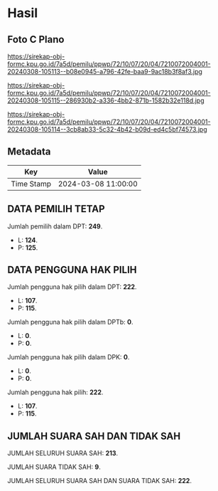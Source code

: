 # Hasil

## Foto C Plano

https://sirekap-obj-formc.kpu.go.id/7a5d/pemilu/ppwp/72/10/07/20/04/7210072004001-20240308-105113--b08e0945-a796-42fe-baa9-9ac18b3f8af3.jpg

https://sirekap-obj-formc.kpu.go.id/7a5d/pemilu/ppwp/72/10/07/20/04/7210072004001-20240308-105115--286930b2-a336-4bb2-871b-1582b32e118d.jpg

https://sirekap-obj-formc.kpu.go.id/7a5d/pemilu/ppwp/72/10/07/20/04/7210072004001-20240308-105114--3cb8ab33-5c32-4b42-b09d-ed4c5bf74573.jpg


## Metadata

| Key        | Value               |
| ---------- | ------------------- |
| Time Stamp | 2024-03-08 11:00:00 |


## DATA PEMILIH TETAP

Jumlah pemilih dalam DPT: **249**.
 * L: **124**.
 * P: **125**.

## DATA PENGGUNA HAK PILIH

Jumlah pengguna hak pilih dalam DPT: **222**.
 * L: **107**.
 * P: **115**.

Jumlah pengguna hak pilih dalam DPTb: **0**.
 * L: **0**.
 * P: **0**.

Jumlah pengguna hak pilih dalam DPK: **0**.
 * L: **0**.
 * P: **0**.

Jumlah pengguna hak pilih: **222**.
 * L: **107**.
 * P: **115**.

## JUMLAH SUARA SAH DAN TIDAK SAH

JUMLAH SELURUH SUARA SAH: **213**.

JUMLAH SUARA TIDAK SAH: **9**.

JUMLAH SELURUH SUARA SAH DAN SUARA TIDAK SAH: **222**.


